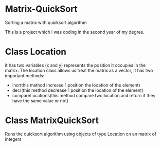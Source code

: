 # Matrix-QuickSort
Sorting a matrix with quicksort algorithm

This is a project which I was coding in the second year of my degree.

# Class Location

it has two variables (x and y) represents the position it occupies in the matrix. The location class allows us treat the matrix as a vector, it has two important methods:
- incr(this method increase 1 position the location of the element)
- decr(this method decrease 1 position the location of the element)
- compareLocations(this method compare two location and return if they have the same value or not)

# Class MatrixQuickSort

Runs the quicksort algorithm using objects of type Location on an matrix of integers
